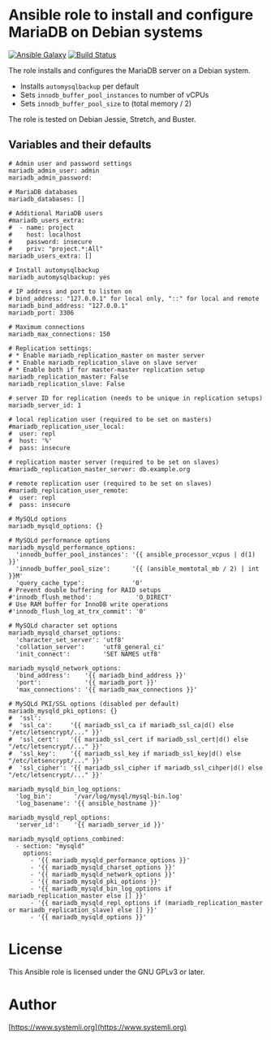 # Ansible role to install and configure MariaDB on Debian systems

[![Ansible Galaxy](http://img.shields.io/badge/ansible--galaxy-mariadb-blue.svg)](https://galaxy.ansible.com/systemli/mariadb/) [![Build Status](https://travis-ci.org/systemli/ansible-role-mariadb.svg?branch=master)](https://travis-ci.org/systemli/ansible-role-mariadb)

The role installs and configures the MariaDB server on a Debian system.

* Installs `automysqlbackup` per default
* Sets `innodb_buffer_pool_instances` to number of vCPUs
* Sets `innodb_buffer_pool_size` to (total memory / 2)

The role is tested on Debian Jessie, Stretch, and Buster.

## Variables and their defaults

```
# Admin user and password settings
mariadb_admin_user: admin
mariadb_admin_password:

# MariaDB databases
mariadb_databases: []

# Additional MariaDB users
#mariadb_users_extra:
#  - name: project
#    host: localhost
#    password: insecure
#    priv: "project.*:All"
mariadb_users_extra: []

# Install automysqlbackup
mariadb_automysqlbackup: yes

# IP address and port to listen on
# bind_address: "127.0.0.1" for local only, "::" for local and remote
mariadb_bind_address: "127.0.0.1"
mariadb_port: 3306

# Maximum connections
mariadb_max_connections: 150

# Replication settings:
# * Enable mariadb_replication_master on master server
# * Enable mariadb_replication_slave on slave server
# * Enable both if for master-master replication setup
mariadb_replication_master: False
mariadb_replication_slave: False

# server ID for replication (needs to be unique in replication setups)
mariadb_server_id: 1

# local replication user (required to be set on masters)
#mariadb_replication_user_local:
#  user: repl
#  host: '%'
#  pass: insecure

# replication master server (required to be set on slaves)
#mariadb_replication_master_server: db.example.org

# remote replication user (required to be set on slaves)
#mariadb_replication_user_remote:
#  user: repl
#  pass: insecure

# MySQLd options
mariadb_mysqld_options: {}

# MySQLd performance options
mariadb_mysqld_performance_options:
  'innodb_buffer_pool_instances': '{{ ansible_processor_vcpus | d(1) }}'
  'innodb_buffer_pool_size':      '{{ (ansible_memtotal_mb / 2) | int }}M'
  'query_cache_type':             '0'
# Prevent double buffering for RAID setups
#'innodb_flush_method':            'O_DIRECT'
# Use RAM buffer for InnoDB write operations
#'innodb_flush_log_at_trx_commit': '0'

# MySQLd character set options
mariadb_mysqld_charset_options:
  'character_set_server': 'utf8'
  'collation_server':     'utf8_general_ci'
  'init_connect':         'SET NAMES utf8'

mariadb_mysqld_network_options:
  'bind_address':    '{{ mariadb_bind_address }}'
  'port':            '{{ mariadb_port }}'
  'max_connections': '{{ mariadb_max_connections }}'

# MySQLd PKI/SSL options (disabled per default)
mariadb_mysqld_pki_options: {}
#  'ssl':
#  'ssl_ca':     '{{ mariadb_ssl_ca if mariadb_ssl_ca|d() else "/etc/letsencrypt/..." }}'
#  'ssl_cert':   '{{ mariadb_ssl_cert if mariadb_ssl_cert|d() else "/etc/letsencrypt/..." }}'
#  'ssl_key':    '{{ mariadb_ssl_key if mariadb_ssl_key|d() else "/etc/letsencrypt/..." }}'
#  'ssl_cipher': '{{ mariadb_ssl_cipher if mariadb_ssl_cihper|d() else "/etc/letsencrypt/..." }}'

mariadb_mysqld_bin_log_options:
  'log_bin':      '/var/log/mysql/mysql-bin.log'
  'log_basename': '{{ ansible_hostname }}'

mariadb_mysqld_repl_options:
  'server_id':    '{{ mariadb_server_id }}'

mariadb_mysqld_options_combined:
  - section: "mysqld"
    options:
      - '{{ mariadb_mysqld_performance_options }}'
      - '{{ mariadb_mysqld_charset_options }}'
      - '{{ mariadb_mysqld_network_options }}'
      - '{{ mariadb_mysqld_pki_options }}'
      - '{{ mariadb_mysqld_bin_log_options if mariadb_replication_master else [] }}'
      - '{{ mariadb_mysqld_repl_options if (mariadb_replication_master or mariadb_replication_slave) else [] }}'
      - '{{ mariadb_mysqld_options }}'
```

# License

This Ansible role is licensed under the GNU GPLv3 or later.

# Author

[https://www.systemli.org](https://www.systemli.org)
